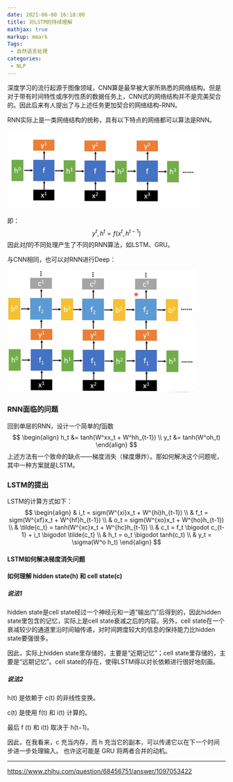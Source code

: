 ```yaml
---
date: 2021-06-00 16:18:00
title: 对LSTM的持续理解
mathjax: true
markup: mmark
Tags: 
 - 自然语言处理
categories:
 - NLP
---
```




深度学习的流行起源于图像领域，CNN算是最早被大家所熟悉的网络结构。但是对于带有时间特性或序列性质的数据任务上，CNN式的网络结构并不是完美契合的。因此后来有人提出了与上述任务更加契合的网络结构-RNN。

RNN实际上是一类网络结构的统称，具有以下特点的网络都可以算法是RNN。

![img](2021-06-02-%E5%AF%B9LSTM%E7%9A%84%E6%8C%81%E7%BB%AD%E7%90%86%E8%A7%A3.assets/RNN.png)

即：
$$
y^t, h^t = f(x^t, h^{t-1})
$$
因此对$f$的不同处理产生了不同的RNN算法，如LSTM、GRU。

与CNN相同，也可以对RNN进行Deep：

![img](2021-06-02-%E5%AF%B9LSTM%E7%9A%84%E6%8C%81%E7%BB%AD%E7%90%86%E8%A7%A3.assets/Deep_RNN.png)



### RNN面临的问题

回到单层的RNN，设计一个简单的$f$函数
$$
\begin{align}
h_t &= tanh(W^xx_t + W^hh_{t-1}) \\
y_t &= tanh(W^oh_t)
\end{align}
$$
上述方法有一个致命的缺点——梯度消失（梯度爆炸）。那如何解决这个问题呢，其中一种方案就是LSTM。





### LSTM的提出

LSTM的计算方式如下：
$$
\begin{align}
& i_t = sigm(W^{xi}x_t + W^{hi}h_{t-1}) \\
& f_t = sigm(W^{xf}x_t + W^{hf}h_{t-1}) \\
& o_t = sigm(W^{xo}x_t + W^{ho}h_{t-1}) \\
& \tilde{c_t} = tanh(W^{xc}x_t + W^{hc}h_{t-1}) \\
& c_t = f_t \bigodot c_{t-1} + i_t \bigodot \tilde{c_t} \\
& h_t = o_t \bigodot tanh(c_t) \\
& y_t = \sigma(W^o h_t)
\end{align}
$$




#### LSTM如何解决梯度消失问题



#### 如何理解 hidden state(h) 和 cell state(c)



##### 说法1

hidden state是cell state经过一个神经元和一道“输出门”后得到的，因此hidden state里包含的记忆，实际上是cell state衰减之后的内容。另外，cell state在一个衰减较少的通道里沿时间轴传递，对时间跨度较大的信息的保持能力比hidden state要强很多。

因此，实际上hidden state里存储的，主要是“近期记忆”；cell state里存储的，主要是“远期记忆”。cell state的存在，使得LSTM得以对长依赖进行很好地刻画。

##### 说法2

h(t) 是依赖于 c(t) 的非线性变换。

c(t) 是使用 f(t) 和 i(t) 计算的。

最后 f (t) 和 i(t) 取决于 h(t−1)。

因此，在我看来，c 充当内存，而 h 充当它的副本，可以传递它以在下一个时间步进一步处理输入。 也许这可能是 GRU 将两者合并的动机。



---

https://www.zhihu.com/question/68456751/answer/1097053422
